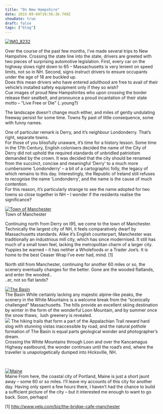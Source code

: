 ```yaml
---
title: "On New Hampshire"
date: 2015-09-04T16:56:36.749Z
showDate: true
draft: false
tags: ["blog"]
---
```



[![IMG_8232](http://res.cloudinary.com/cianclarke/image/upload/v1382804067/IMG_8232_lsjkes.jpg)](http://res.cloudinary.com/cianclarke/image/upload/v1382804067/IMG_8232_lsjkes.jpg)

Over the course of the past few months, I’ve made several trips to New Hampshire. Crossing the state line into the state, drivers are greeted with two pieces of surprising automotive legislation. First, every car on the highway slows right down to 65 – Massachusetts is very lenient on speed limits, not so in NH. Second, signs instruct drivers to ensure occupants under the age of 18 are buckled up.  
 Does this mean drivers who have entered adulthood are free to avail of their vehicle’s installed safety equipment only if they so wish?  
 Cue images of proud New Hampshirites who upon crossing the border release their seatbelt, and pronounce a proud incantation of their state motto – “Live Free or Die” {..young?}

The landscape doesn’t change much either, and miles of gently undulating freeway persist for some time. Towns fly past of little consequence, some with funny names.

One of particular remark is Derry, and it’s neighbour Londonderry. That’s right, separate towns.  
 For those of you blissfully unaware, it’s time for a history lesson. Some time in the 17th Century, English colonisers decided the name of the City of Derry did not uphold the required standards of unbridled patriotism demanded by the crown. It was decided that the city should be renamed from the succinct, concise and meaningful ‘Derry’ to a much more cumbersome ‘Londonderry’ – a bit of a cartographic folly, the legacy of which remains to this day. Interestingly, the Republic of Ireland still refuses to recognise the name ‘Londonderry’, and the name is the cause of much contention.  
 For this reason, it’s particularly strange to see the name adopted for two towns so close together in NH – I wonder if the residents realise the significance?

<span class="wp-caption alignright" id="attachment_464" style="width: 160px">[![Town of Manchester](http://res.cloudinary.com/cianclarke/image/upload/c_crop,h_427,w_427,x_106,y_0/h_150,w_150/v1382804072/IMG_8105_bjzrio.jpg)](http://res.cloudinary.com/cianclarke/image/upload/v1382804072/IMG_8105_bjzrio.jpg)  
Town of Manchester
</span>

Continuing north from Derry on I95, we come to the town of Manchester. Technically the largest city of NH, it feels comparatively dwarf by Massachusetts standards. Alike it’s English counterpart, Manchester was traditionally an industrious mill city, which has since modernised. It still has much of a small town feel, lacking the metropolitan charm of a larger city. Yuppies be warned – it has neither a Wholefoods or a Trader Joe’s. It is home to the best Ceaser Wrap I’ve ever had, mind. [1]

North still from Manchester, continuing for another 60 miles or so, the scenery eventually changes for the better. Gone are the wooded flatlands, and enter the wooded..  
 ..er, not so flat lands?

<span class="wp-caption alignleft" id="attachment_466" style="width: 160px">[![The Basin](http://res.cloudinary.com/cianclarke/image/upload/c_crop,h_427,w_427,x_106,y_0/h_150,w_150/v1382804069/IMG_8233_k8mijj.jpg)](http://res.cloudinary.com/cianclarke/image/upload/v1382804069/IMG_8233_k8mijj.jpg)  
The Basin
</span>
While certainly lacking any majestic alpine-like peaks, the scenery in the White Mountains is a welcome break from the “scenically challenged” Massachusetts. The hills provide an excellent skiing destination by winter in the form of the wonderful Loon Mountain, and by summer once the snow thaws,  lush greenery is revealed.  
<span class="wp-caption alignright" id="attachment_466" style="width: 160px">[![](http://res.cloudinary.com/cianclarke/image/upload/c_crop,h_427,w_427,x_0,y_106/h_150,w_150/v1382804070/IMG_8222_vjxftd.jpg)](http://res.cloudinary.com/cianclarke/image/upload/v1382804070/IMG_8222_vjxftd.jpg)</span>
 The hiking trails that form a part of the Appalachian Trail reward hard slog with stunning vistas inaccessible by road, and the natural pothole formation of The Basin is equal parts geological wonder and photographer’s dream.  
 Crossing the White Mountains through Loon and over the Kancamagus Highway eastbound, the wonder continues until the road’s end, where the traveller is unapologetically dumped into Hicksville, NH.

 

<span class="wp-caption alignleft" id="attachment_463" style="width: 160px">[![Maine](http://res.cloudinary.com/cianclarke/image/upload/c_crop,h_427,w_427,x_106,y_0/h_150,w_150/v1382804073/IMG_8128_mo9jze.jpg)](http://res.cloudinary.com/cianclarke/image/upload/v1382804073/IMG_8128_mo9jze.jpg)  
Maine
</span>
From here, the coastal city of Portland, Maine is just a short jaunt away – some 60 or so miles. I’ll leave my accounts of this city for another day. Having only spent a few hours there, I haven’t had the chance to build a sufficient picture of the city – but it interested me enough to want to go back. Soon, perhaps!

  
 [1] http://www.yelp.com/biz/the-bridge-cafe-manchester



